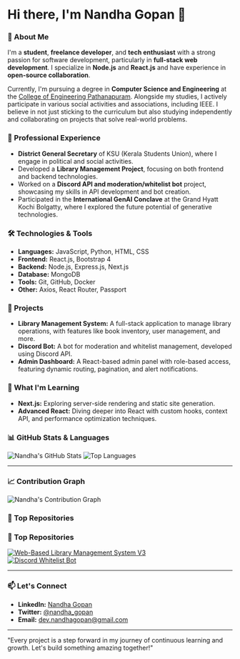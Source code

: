 # Hi there, I'm Nandha Gopan 👋

### 🚀 About Me

I'm a **student**, **freelance developer**, and **tech enthusiast** with a strong passion for software development, particularly in **full-stack web development**. I specialize in **Node.js** and **React.js** and have experience in **open-source collaboration**.

Currently, I'm pursuing a degree in **Computer Science and Engineering** at the [College of Engineering Pathanapuram](https://www.cetpathanapuram.ac.in/). Alongside my studies, I actively participate in various social activities and associations, including IEEE. I believe in not just sticking to the curriculum but also studying independently and collaborating on projects that solve real-world problems.

### 💼 Professional Experience

- **District General Secretary** of KSU (Kerala Students Union), where I engage in political and social activities.
- Developed a **Library Management Project**, focusing on both frontend and backend technologies.
- Worked on a **Discord API and moderation/whitelist bot** project, showcasing my skills in API development and bot creation.
- Participated in the **International GenAI Conclave** at the Grand Hyatt Kochi Bolgatty, where I explored the future potential of generative technologies.

### 🛠️ Technologies & Tools

- **Languages:** JavaScript, Python, HTML, CSS
- **Frontend:** React.js, Bootstrap 4
- **Backend:** Node.js, Express.js, Next.js
- **Database:** MongoDB
- **Tools:** Git, GitHub, Docker
- **Other:** Axios, React Router, Passport

### 🔧 Projects

- **Library Management System:** A full-stack application to manage library operations, with features like book inventory, user management, and more.
- **Discord Bot:** A bot for moderation and whitelist management, developed using Discord API.
- **Admin Dashboard:** A React-based admin panel with role-based access, featuring dynamic routing, pagination, and alert notifications.

### 🌱 What I'm Learning

- **Next.js:** Exploring server-side rendering and static site generation.
- **Advanced React:** Diving deeper into React with custom hooks, context API, and performance optimization techniques.

### 📊 GitHub Stats & Languages

![Nandha's GitHub Stats](https://github-readme-stats.vercel.app/api?username=nandhuz-coder&show_icons=true&theme=radical)
![Top Languages](https://github-readme-stats.vercel.app/api/top-langs/?username=nandhuz-coder&layout=compact&theme=radical)

---

### 📈 Contribution Graph

![Nandha's Contribution Graph](https://activity-graph.herokuapp.com/graph?username=nandhuz-coder&theme=radical)

### 🌟 Top Repositories

### 🌟 Top Repositories

[![Web-Based Library Management System V3](https://github-readme-stats.vercel.app/api/pin/?username=nandhuz-coder&repo=Web-Based-Library-Management-System-V3&theme=radical)](https://github.com/nandhuz-coder/Web-Based-Library-Management-System-V3)  
[![Discord Whitelist Bot](https://github-readme-stats.vercel.app/api/pin/?username=nandhuz-coder&repo=discord-whitelist-bot&theme=radical)](https://github.com/nandhuz-coder/discord-whitelist-bot)

---

### 📫 Let's Connect

- **LinkedIn:** [Nandha Gopan](https://www.linkedin.com/in/nandhagopan)
- **Twitter:** [@nandha_gopan](https://twitter.com/nandha_gopan)
- **Email:** dev.nandhagopan@gmail.com

---

"Every project is a step forward in my journey of continuous learning and growth. Let's build something amazing together!"
